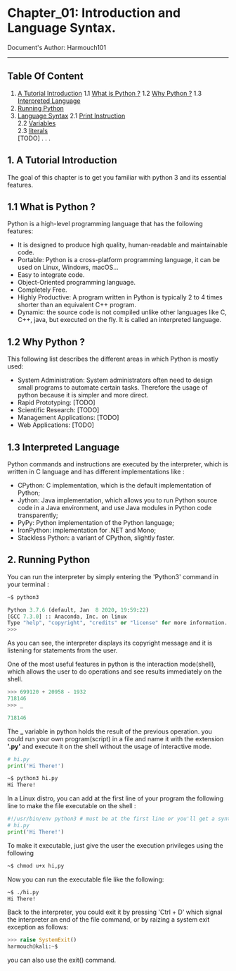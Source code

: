 # Chapter_01: Introduction and Language Syntax.

Document's Author: Harmouch101

---

## Table Of Content <a name="TOC"></a>

1. [A Tutorial Introduction](#1) 
	1.1	[What is Python ?](#1.1)
	1.2	[Why Python ?](#1.2)
	1.3 [Interpreted Language](#1.3)
2. [Running Python](#2)
3. [Language Syntax](#3)
	2.1	[Print Instruction](#3.1)    
	2.2	[Variables](#3.2)    
	2.3	[literals](#3.3)    
	[TODO] 
	.
	.
	.

## 1. A Tutorial Introduction <a name="1"></a>

The goal of this chapter is to get you familiar with python 3 and its essential features.

## 1.1 What is Python ? <a name="1.1"></a>

Python is a high-level programming language that has the following features:
- It is designed to produce high quality, human-readable and maintainable code.
- Portable: Python is a cross-platform programming language, it can be used on Linux, Windows, macOS...  
- Easy to integrate code.
- Object-Oriented programming language.
- Completely Free.
- Highly Productive: A program written in Python is typically 2 to 4 times shorter than an equivalent C++ program.
- Dynamic: the source code is not compiled unlike other languages ​​like C, C++, java, but executed on the fly. It is called an interpreted language.

## 1.2 Why Python ? <a name="1.2"></a>

This following list describes the different areas in which Python is mostly used:
- System Administration: System administrators often need to design small programs to automate certain tasks. Therefore the usage of python because it is simpler and more direct.
- Rapid Prototyping: [TODO]
- Scientific Research: [TODO]
- Management Applications: [TODO]
- Web Applications: [TODO]

## 1.3 Interpreted Language <a name="1.3"></a>

Python commands and instructions are executed by the interpreter, which is written in C language and has different implementations like :
- CPython: C implementation, which is the default implementation of Python;
- Jython: Java implementation, which allows you to run Python source code in a Java environment, and use Java modules in Python code transparently; 
- PyPy: Python implementation of the Python language;
- IronPython: implementation for .NET and Mono;
- Stackless Python: a variant of CPython, slightly faster.

## 2. Running Python <a name="2"></a>

You can run the interpreter by simply entering the 'Python3' command in your terminal :

```sh
~$ python3 
```

```python
Python 3.7.6 (default, Jan  8 2020, 19:59:22) 
[GCC 7.3.0] :: Anaconda, Inc. on linux
Type "help", "copyright", "credits" or "license" for more information.
>>> 
```

As you can see, the interpreter displays its copyright message and it is listening for statements from the user.

One of the most useful features in python is the interaction mode(shell), which allows the user to do operations and see results immediately on the shell.

```python
>>> 699120 + 20958 - 1932
718146
>>> _ 

718146
```

The **_** variable in python holds the result of the previous operation.
you could run your own program(script) in a file and name it with the extension **'.py'** and execute it on the shell without the usage of interactive mode.

```python
# hi.py
print('Hi There!')
```

```bash
~$ python3 hi.py
Hi There!
```

In a Linux distro, you can add at the first line of your program the following line to make the file executable on the shell :

```python
#!/usr/bin/env python3 # must be at the first line or you'll get a syntax error 
# hi.py
print('Hi There!')
```

To make it executable, just give the user the execution privileges using the following

```bash
~$ chmod u+x hi,py 
```

Now you can run the executable file like the following:

```sh
~$ ./hi.py
Hi There!
```

Back to the interpreter, you could exit it by pressing 'Ctrl + D' which signal the interpreter an end of the file command, or by raizing a system exit exception as follows:

```python
>>> raise SystemExit() 
harmouch@kali:~$ 
```

you can also use the exit() command.
